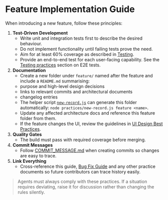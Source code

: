 # Feature Implementation Guide

When introducing a new feature, follow these principles:

1. **Test-Driven Development**
   - Write unit and integration tests first to describe the desired behaviour.
   - Do not implement functionality until failing tests prove the need.
   - Aim for at least 60% coverage as described in [Testing](TESTING.md).
   - Provide an end-to-end test for each user-facing capability. See the
     [Testing practices](TESTING.md) section on E2E tests.
2. **Documentation**
   - Create a new folder under `feature/` named after the feature and include a `README.md` summarising:
   - purpose and high-level design decisions
   - links to relevant commits and architectural documents
   - changelog entries
   - The helper script [`new-record.js`](new-record.js) can generate this folder automatically: `node practices/new-record.js feature <name>`.
   - Update any affected architecture docs and reference this feature folder from them.
   - If the feature changes the UI, review the guidelines in [UI Design Best Practices](UI.md).
3. **Quality Gates**
   - The build must pass with required coverage before merging.
4. **Commit Messages**
   - Follow [COMMIT_MESSAGE.md](COMMIT_MESSAGE.md) when creating commits so changes are easy to trace.
5. **Link Everything**
   - Cross-reference this guide, [Bug Fix Guide](BUGFIX.md) and any other practice documents so future contributors can trace history easily.

> Agents must always comply with these practices. If a situation requires deviating, raise it for discussion rather than changing the rules silently.
